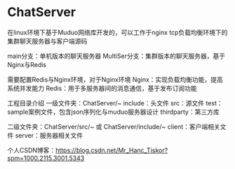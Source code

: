 # ChatServer
在linux环境下基于Muduo网络库开发的，可以工作于nginx tcp负载均衡环境下的集群聊天服务器与客户端源码

main分支：单机版本的聊天服务器 MultiSer分支：集群版本的聊天服务器，基于Nginx与Redis

需要配置Redis与Nginx环境，对于Nginx环境 Nginx：实现负载均衡功能，提高系统并发能力 Redis：用于多服务器间的消息通信，基于发布订阅功能

工程目录介绍 一级文件夹：ChatServer/~ include：头文件 src：源文件 test：sample案例文件，包含json序列化与muduo服务器设计 thirdparty：第三方库

二级文件夹：ChatServer/src/~ 或 ChatServer/include/~ client：客户端相关文件 server：服务器相关文件

个人CSDN博客：https://blog.csdn.net/Mr_Hanc_Tiskor?spm=1000.2115.3001.5343